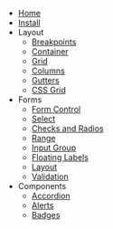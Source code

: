 - [Home](/)
- [Install](./install.md)
- Layout
  - [Breakpoints](./layout/breakpoints.md)
  - [Container](./layout/container.md)
  - [Grid](./layout/grid.md)
  - [Columns](./layout/columns.md)
  - [Gutters](./layout/gutters.md)
  - [CSS Grid](./layout/css-grid.md)
- Forms
  - [Form Control](./forms/form-control.md)
  - [Select](./forms/select.md)
  - [Checks and Radios](./forms/checks-radios.md)
  - [Range](./forms/range.md)
  - [Input Group](./forms/input-group.md)
  - [Floating Labels](./forms/floating-labels.md)
  - [Layout](./forms/layout.md)
  - [Validation](./forms/validation.md)
- Components
  - [Accordion](./components/accordion.md)
  - [Alerts](./components/alerts.md)
  - [Badges](./components/badges.md)

